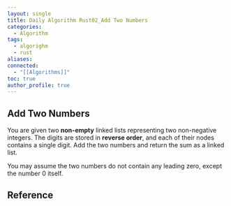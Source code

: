 ```yaml
---
layout: single
title: Daily Algorithm Rust02_Add Two Numbers
categories:
  - Algorithm
tags:
  - algorighm
  - rust
aliases: 
connected:
  - "[[Algorithms]]"
toc: true
author_profile: true
---
```

## Add Two Numbers
You are given two **non-empty** linked lists representing two non-negative integers. The digits are stored in **reverse order**, and each of their nodes contains a single digit. Add the two numbers and return the sum as a linked list.

You may assume the two numbers do not contain any leading zero, except the number 0 itself.









## Reference

